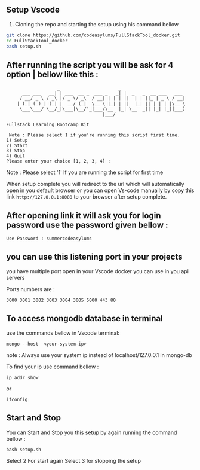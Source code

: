 ## Setup Vscode

01. Cloning the repo and starting the setup using his command bellow
```bash
git clone https://github.com/codeasylums/FullStackTool_docker.git
cd FullStackTool_docker
bash setup.sh 
```

## After  running the script you will be ask for 4 option | bellow like this :

```
                   _                      _                   
      ___ ___   __| | ___  __ _  ___ _   _| |  _   _  __ ___   ___ 
     / __/ _ \ / _\ |/ _ \/ _\  / __| | | | ||  | | ||_ | _ \ / __| 
    | (_| (_) | (_| |  __/ (_|  \__ \ |_| | ||  |_| || | | | |\__ \ 
     \___\___/ \__/_|\___|\__/'_|___/\__  |_| \__  _|| |_| |_||___) 
                                    |___/ 

Fullstack Learning Bootcamp Kit

 Note : Please select 1 if you're running this script first time. 
1) Setup
2) Start
3) Stop
4) Quit
Please enter your choice [1, 2, 3, 4] : 

```
Note  : Please select '1' If you are running the script for first time  

When setup complete you will redirect to the url which will automatically open in you default browser or you can open Vs-code manually by copy this link ```http://127.0.0.1:8080``` to your browser after setup complete.


##  After opening link it will ask you for login password use the password given bellow :
```
Use Password : summercodeasylums
```

## you can use this listening port in your projects 

you have multiple port open in your Vscode docker you can use in you api servers
 
Ports numbers are :
```
3000 3001 3002 3003 3004 3005 5000 443 80
```

## To access mongodb  database in terminal

use the commands bellow in Vscode terminal:
```
mongo --host  <your-system-ip>
```
note : Always use your system ip instead of localhost/127.0.0.1  in mongo-db 

To find your ip use command bellow :

```
ip addr show 
```
or 
```
ifconfig
```

## Start and Stop

You can Start and Stop you this setup by again running the command bellow :
 
```
bash setup.sh 
```
Select 2 For start again 
Select 3 for stopping the setup